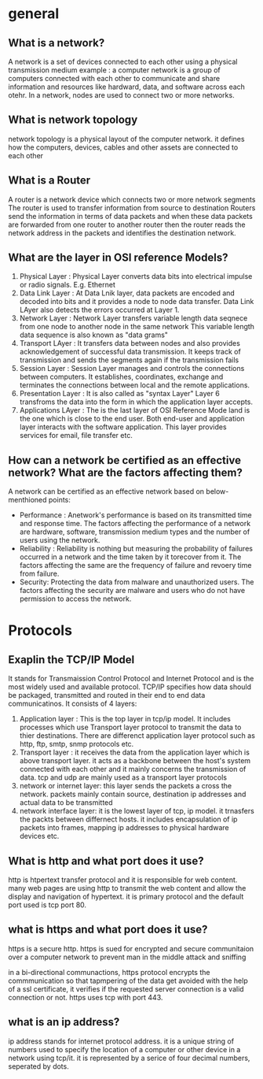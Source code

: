 # general
## What is a network?
A network is a set of devices connected to each other using a physical transmission medium
example : a computer network is a group of computers connected with each other to communicate 
and share information and resources like hardward, data, and software across each otehr.
In a network, nodes are used to connect two or more networks.

## What is network topology
network topology is a physical layout of the computer network.
it defines how the computers, devices, cables and other assets are connected to each other

## What is a Router
A router is a network device which connects two or more network segments
The router is used to transfer information from source to destination
Routers send the information in terms of data packets and when these data packets are forwarded from
one router to another router then the router reads the network address in the packets and identifies
the destination network.

## What are the layer in OSI reference Models?
1. Physical Layer : Physical Layer converts data bits into electrical impulse or radio signals. E.g. Ethernet
2. Data Link Layer : At Data Lnik layer, data packets are encoded and decoded into bits and it provides a node
to node data transfer. Data Link LAyer also detects the errors occurred at Layer 1.
3. Network Layer : Network Layer transfers variable length data seqnece from one node to another node in the same network
This variable length data sequence is also known as "data grams"
4. Transport LAyer : It transfers data between nodes and also provides acknowledgement of successful data transmission.
It keeps track of transmission and sends the segments again if the transmission fails
5. Session Layer : Session Layer manages and controls the connections between computers. It establishes, coordinates,
exchange and terminates the connections between local and the remote applications.
6. Presentation Layer : It is also called as "syntax Layer" Layer 6 transfroms the data into the form in which the
application layer accepts.
7. Applications LAyer : The is the last layer of OSI Reference Mode land is the one which is close to the end user.
Both end-user and application layer interacts with the software application. This layer provides services for email, 
file transfer etc.

## How can a network be certified as an effective network? What are the factors affecting them?
A network can be certified as an effective network based on below-menthioned points:
- Performance : Anetwork's performance is based on its transmitted time and response time. The factors affecting the 
performance of a network are hardware, software, transmission medium types and the number of users using the network.
- Reliability : Reliability is nothing but measuring the probability of failures occurred in a network and the time taken by it torecover from it. The factors affecting the same are the frequency of failure and revoery time from failure.
- Security: Protecting the data from malware and unauthorized users. The factors affecting the security are malware and users who do not have permission to access the network.

# Protocols
## Exaplin the TCP/IP Model
It stands for Transmaission Control Protocol and Internet Protocol and is the most widely used and available protocol.
TCP/IP specifies how data should be packaged, transmitted and routed in their end to end data communicatinos.
It consists of 4 layers:
1. Application layer : This is the top layer in tcp/ip model. It includes processes which use Transport layer protocol to transmit the data to thier destinations. There are differenct application layer protocol such as http, ftp, smtp, snmp protocols etc.
2. Transport layer : it receives the data from the application layer which is above transport layer. it acts as a backbone between the host's system connected with each other and it mainly concerns the transmission of data. tcp and udp are mainly used as a transport layer protocols
3. network or internet layer: this layer sends the packets a cross the network. packets mainly contain source, destination ip addresses and actual data to be transmitted
4. network interface layer: it is the lowest layer of tcp, ip model. it trnasfers the packts between differnect hosts. it includes encapsulation of ip packets into frames, mapping ip addresses to physical hardware devices etc.

## What is http and what port does it use?
http is htpertext transfer protocol and it is responsible for web content. many web pages are using http to transmit the web content and allow the display and navigation of hypertext. it is primary protocol and the default port used is tcp port 80.

## what is https and what port does it use?
https is a secure http. https is sued for encrypted and secure communitaion over a computer network to prevent man in the middle attack and sniffing

in a bi-directional communactions, https protocol encrypts the commmunication so that tapmpering of the data get avoided with the help of a ssl certificate, it verifies if the requested server connection is a valid connection or not. https uses tcp with port 443.

## what is an ip address?
ip address stands for internet protocol address. it is a unique string of numbers used to specify the location of a computer or other device in a network using tcp/it. it is represented by a serice of four decimal numbers, seperated by dots. 


